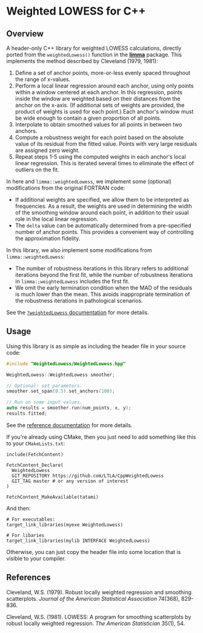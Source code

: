 # Weighted LOWESS for C++

## Overview

A header-only C++ library for weighted LOWESS calculations, directly ported from the `weightedLowess()` function in the [**limma**](https://bioconductor.org/packages/limma/) package.
This implements the method described by Cleveland (1979, 1981):

1. Define a set of anchor points, more-or-less evenly spaced throughout the range of x-values.
2. Perform a local linear regression around each anchor, using only points within a window centered at each anchor.
In this regression, points inside the window are weighted based on their distances from the anchor on the x-axis.
(If additional sets of weights are provided, the product of weights is used for each point.)
Each anchor's window must be wide enough to contain a given proportion of all points.
4. Interpolate to obtain smoothed values for all points in between two anchors.
5. Compute a robustness weight for each point based on the absolute value of its residual from the fitted value.
Points with very large residuals are assigned zero weight.
6. Repeat steps 1-5 using the computed weights in each anchor's local linear regression.
This is iterated several times to eliminate the effect of outliers on the fit.

In here and `limma::weightedLowess`, we implement some (optional) modifications from the original FORTRAN code:

- If additional weights are specified, we allow them to be interpreted as frequencies.
As a result, the weights are used in determining the width of the smoothing window around each point, in addition to their usual role in the local linear regression.
- The `delta` value can be automatically determined from a pre-specified number of anchor points.
This provides a convenient way of controlling the approximation fidelity.

In this library, we also implement some modifications from `limma::weightedLowess`:

- The number of robustness iterations in this library refers to additional iterations beyond the first fit,
while the number of robustness iterations in `limma:;weightedLowess` includes the first fit.
- We omit the early termination condition when the MAD of the residuals is much lower than the mean.
This avoids inappropriate termination of the robustness iterations in pathological scenarios.

See the [`?weightedLowess` documentation](https://rdrr.io/bioc/limma/man/weightedLowess.html) for more details.

## Usage

Using this library is as simple as including the header file in your source code:

```cpp
#include "WeightedLowess/WeightedLowess.hpp"

WeightedLowess::WeightedLowess smoother;

// Optional: set parameters.
smoother.set_span(0.5).set_anchors(100);

// Run on some input values.
auto results = smoother.run(num_points, x, y);
results.fitted;
```

See the [reference documentation](https://ltla.github.io/CppWeightedLowess) for more details.

If you're already using CMake, then you just need to add something like this to your `CMakeLists.txt`:

```
include(FetchContent)

FetchContent_Declare(
  WeightedLowess 
  GIT_REPOSITORY https://github.com/LTLA/CppWeightedLowess
  GIT_TAG master # or any version of interest
)

FetchContent_MakeAvailable(tatami)
```

And then:

```
# For executables:
target_link_libraries(myexe WeightedLowess)

# For libaries
target_link_libraries(mylib INTERFACE WeightedLowess)
```

Otherwise, you can just copy the header file into some location that is visible to your compiler.

## References 

Cleveland, W.S. (1979).
Robust locally weighted regression and smoothing scatterplots. 
_Journal of the American Statistical Association_ 74(368), 829-836.

Cleveland, W.S. (1981). 
LOWESS: A program for smoothing scatterplots by robust locally weighted regression. 
_The American Statistician_ 35(1), 54.

